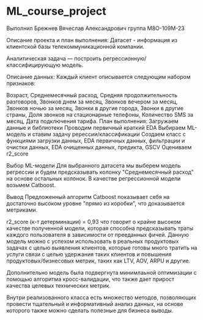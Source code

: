 # ML_course_project

Выполнил Брежнев Вячеслав Александрович группа М8О-109М-23

Описание проекта и план выполнения:
Датасет - информация из клиентской базы телекоммуникационной компании.

Аналитическая задача — построить регрессионную/классифицирующую модель.

Описание данных:
Каждый клиент описывается следующим набором признаков:

Возраст, Среднемесячный расход, Средняя продолжительность разговоров, Звонков днем за месяц, Звонков вечером за месяц, Звонков ночью за месяц, Звонки в другие города, Звонки в другие страны, Доля звонков на стационарные телефоны, Количество SMS за месяц, Дата подключения тарифа.
План выполнения:
Загружаем данные и библиотеки
Проводим первичный краткий EDA
Выбираем ML-модель и ставим задачу ререссии/классификации
Создаем класс с функциями загрузки данных, EDA первичных данных, фильтрации и очистки данных, EDA очищенных данных, предикта, GSCV
Оцениваем r2_score

Выбор ML-модели
Для выбранного датасета мы выберем модель регрессии и будем предсказывать колонку "Среднемесячный расход" на основе остальных колонок.
В качестве регрессионной модели возьмем Catboost.

Вывод
Предложенный алгоритм Catboost показывает себя на достаточно высоком уровне "прямо из коробки", что доказывается метриками.

r2_score (к-т детерминации) = 0,93 что говорит о крайне высоком качестве полученной модели, которая способна предсказывать траты каждого пользователя в зависимости от прееданных фичей. Данную модель можно с успехом использовать в реальных продуктовых задачах с целью выявления клиентов, которые готовы много тратить на услуги связи с целью удержания таких клиентов и повышения продуктовых/бизнесовых метрик, таких как LTV, AOV, ARPU и другие.

Дополнительно модель была подвергнута минимлаьной оптимизации с помощью алгоритма кросс-валидации, что также дает прирост качества целевых технических метрик.

Внутри реализованного класса есть множество методов, позволяющих провести тщательный и информативный анализ данных, на основе которого также можно сделать полезные для бизнеса выводы.
